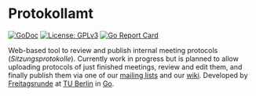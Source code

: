 # Protokollamt

[![GoDoc](https://godoc.org/github.com/freitagsrunde/protokollamt?status.svg)](https://godoc.org/github.com/freitagsrunde/protokollamt) [![License: GPLv3](https://img.shields.io/badge/license-GPLv3-blue.svg)](https://github.com/freitagsrunde/protokollamt/blob/master/LICENSE) [![Go Report Card](https://goreportcard.com/badge/github.com/freitagsrunde/protokollamt)](https://goreportcard.com/report/github.com/freitagsrunde/protokollamt)

Web-based tool to review and publish internal meeting protocols (*Sitzungsprotokolle*). Currently work in progress but is planned to allow uploading protocols of just finished meetings, review and edit them, and finally publish them via one of our [mailing lists](https://wiki.freitagsrunde.org/Mailinglisten) and our [wiki](https://wiki.freitagsrunde.org/Hauptseite). Developed by [Freitagsrunde](https://wiki.freitagsrunde.org/Hauptseite) at [TU Berlin](https://www.tu-berlin.de) in [Go](https://golang.org/).
